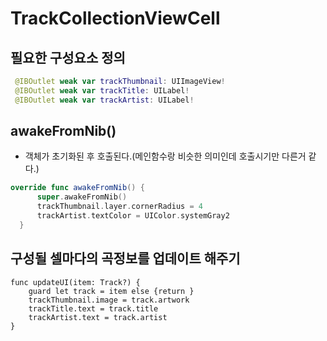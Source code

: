 # TrackCollectionViewCell
## 필요한 구성요소 정의
  ```swift
   @IBOutlet weak var trackThumbnail: UIImageView!
   @IBOutlet weak var trackTitle: UILabel!
   @IBOutlet weak var trackArtist: UILabel!
  ```
## awakeFromNib()
  - 객체가 초기화된 후 호출된다.(메인함수랑 비슷한 의미인데 호출시기만 다른거 같다.)
  ```swift
  override func awakeFromNib() {
        super.awakeFromNib()
        trackThumbnail.layer.cornerRadius = 4
        trackArtist.textColor = UIColor.systemGray2
    }
  ```
## 구성될 셀마다의 곡정보를 업데이트 해주기
    
    func updateUI(item: Track?) {
        guard let track = item else {return }
        trackThumbnail.image = track.artwork
        trackTitle.text = track.title
        trackArtist.text = track.artist
    }
   
